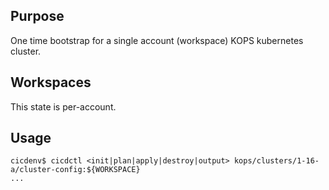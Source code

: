 ## Purpose
One time bootstrap for a single account (workspace) KOPS kubernetes cluster.

## Workspaces
This state is per-account.

## Usage
```
cicdenv$ cicdctl <init|plan|apply|destroy|output> kops/clusters/1-16-a/cluster-config:${WORKSPACE}
...
```
